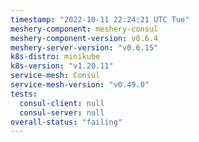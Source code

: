 ```yaml
---
timestamp: "2022-10-11 22:24:21 UTC Tue"
meshery-component: meshery-consul
meshery-component-version: v0.6.4
meshery-server-version: "v0.6.15"
k8s-distro: minikube
k8s-version: "v1.20.11"
service-mesh: Consul
service-mesh-version: "v0.49.0"
tests:
  consul-client: null
  consul-server: null
overall-status: "failing"
---
```


